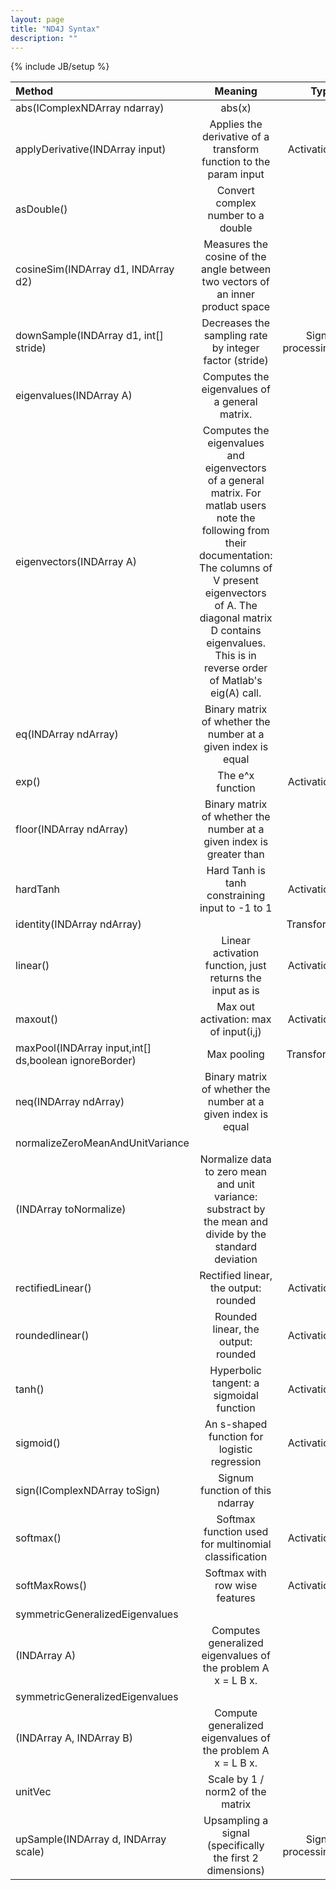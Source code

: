 ```yaml
---
layout: page
title: "ND4J Syntax"
description: ""
---
```

{% include JB/setup %}

|Method| Meaning| Type |
|:----------|:-------------:| ----:|
|abs(IComplexNDArray ndarray)| abs(x)|
|applyDerivative(INDArray input)|Applies the derivative of a transform function to the param input|Activation|
|asDouble()|Convert complex number to a double||
|cosineSim(INDArray d1, INDArray d2)|Measures the cosine of the angle between two vectors of an inner product space||
|downSample(INDArray d1, int[] stride)|Decreases the sampling rate by integer factor (stride)|Signal processing|
|eigenvalues(INDArray A)|Computes the eigenvalues of a general matrix.|
|eigenvectors(INDArray A)|Computes the eigenvalues and eigenvectors of a general matrix. For matlab users note the following from their documentation: The columns of V present eigenvectors of A. The diagonal matrix D contains eigenvalues. This is in reverse order of Matlab's eig(A) call.|
|eq(INDArray ndArray)|Binary matrix of whether the number at a given index is equal||
|exp()|The e^x function|Activation|
|floor(INDArray ndArray)|Binary matrix of whether the number at a given index is greater than||
|hardTanh|Hard Tanh is tanh constraining input to -1 to 1|Activation|
|identity(INDArray ndArray)||Transform|
|linear()|Linear activation function, just returns the input as is|Activation|
|maxout()|Max out activation: max of input(i,j)|Activation|
|maxPool(INDArray input,int[] ds,boolean ignoreBorder)|Max pooling|Transform|
|neq(INDArray ndArray)|Binary matrix of whether the number at a given index is equal||
|normalizeZeroMeanAndUnitVariance
(INDArray toNormalize)|Normalize data to zero mean and unit variance: substract by the mean and divide by the standard deviation||
|rectifiedLinear()|Rectified linear, the output: rounded|Activation|
|roundedlinear()|Rounded linear, the output: rounded|Activation|
|tanh()|Hyperbolic tangent: a sigmoidal function|Activation|
|sigmoid()|An s-shaped function for logistic regression|Activation|
|sign(IComplexNDArray toSign)|Signum function of this ndarray||
|softmax()|Softmax function used for multinomial classification|Activation|
|softMaxRows()|Softmax with row wise features|Activation|
|symmetricGeneralizedEigenvalues
(INDArray A)|Computes generalized eigenvalues of the problem A x = L B x.|
|symmetricGeneralizedEigenvalues
(INDArray A, INDArray B)|Compute generalized eigenvalues of the problem A x = L B x.|
|unitVec|Scale by 1 / norm2 of the matrix||
|upSample(INDArray d, INDArray scale)|Upsampling a signal (specifically the first 2 dimensions)|Signal processing|

